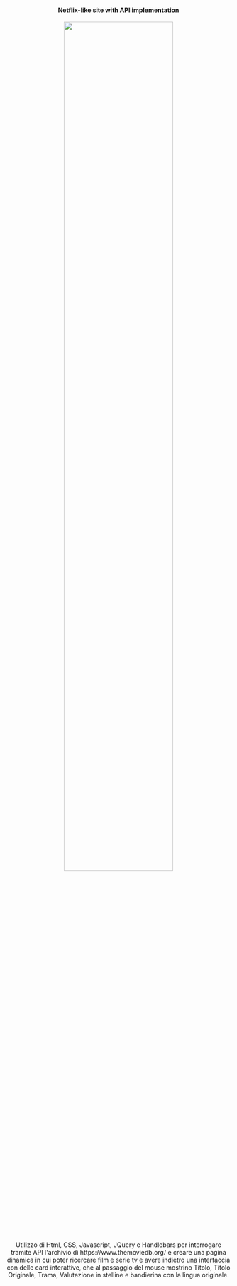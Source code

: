 <h4 align="center"> Netflix-like site with API implementation </h4>

<p align="center"><img  width="70%" src="https://github.com/michelebaruffetti/ajax-ex-boolflix/blob/master/fakeflix%20project.png"></p>

<p align="center">Utilizzo di Html, CSS, Javascript, JQuery e Handlebars per interrogare tramite API l'archivio di https://www.themoviedb.org/ e creare una pagina dinamica in cui poter ricercare film e serie tv e avere indietro una interfaccia con delle card interattive, che al passaggio del mouse mostrino Titolo, Titolo Originale, Trama, Valutazione in stelline e bandierina con la lingua originale.</p>
